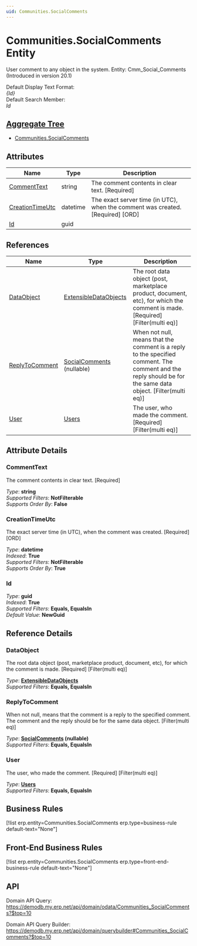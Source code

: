 ```yaml
---
uid: Communities.SocialComments
---
```

# Communities.SocialComments Entity

User comment to any object in the system. Entity: Cmm_Social_Comments (Introduced in version 20.1)

Default Display Text Format:  
_{Id}_  
Default Search Member:  
_Id_  

## [Aggregate Tree](xref:aggregates)  
* [Communities.SocialComments](Communities.SocialComments.md)  

## Attributes

| Name | Type | Description |
| ---- | ---- | --- |
| [CommentText](Communities.SocialComments.md#commenttext) | string | The comment contents in clear text. [Required] 
| [CreationTimeUtc](Communities.SocialComments.md#creationtimeutc) | datetime | The exact server time (in UTC), when the comment was created. [Required] [ORD] 
| [Id](Communities.SocialComments.md#id) | guid |  

## References

| Name | Type | Description |
| ---- | ---- | --- |
| [DataObject](Communities.SocialComments.md#dataobject) | [ExtensibleDataObjects](Systems.Core.ExtensibleDataObjects.md) | The root data object (post, marketplace product, document, etc), for which the comment is made. [Required] [Filter(multi eq)] |
| [ReplyToComment](Communities.SocialComments.md#replytocomment) | [SocialComments](Communities.SocialComments.md) (nullable) | When not null, means that the comment is a reply to the specified comment. The comment and the reply should be for the same data object. [Filter(multi eq)] |
| [User](Communities.SocialComments.md#user) | [Users](Systems.Security.Users.md) | The user, who made the comment. [Required] [Filter(multi eq)] |


## Attribute Details

### CommentText

The comment contents in clear text. [Required]

_Type_: **string**  
_Supported Filters_: **NotFilterable**  
_Supports Order By_: **False**  

### CreationTimeUtc

The exact server time (in UTC), when the comment was created. [Required] [ORD]

_Type_: **datetime**  
_Indexed_: **True**  
_Supported Filters_: **NotFilterable**  
_Supports Order By_: **True**  

### Id

_Type_: **guid**  
_Indexed_: **True**  
_Supported Filters_: **Equals, EqualsIn**  
_Default Value_: **NewGuid**  


## Reference Details

### DataObject

The root data object (post, marketplace product, document, etc), for which the comment is made. [Required] [Filter(multi eq)]

_Type_: **[ExtensibleDataObjects](Systems.Core.ExtensibleDataObjects.md)**  
_Supported Filters_: **Equals, EqualsIn**  

### ReplyToComment

When not null, means that the comment is a reply to the specified comment. The comment and the reply should be for the same data object. [Filter(multi eq)]

_Type_: **[SocialComments](Communities.SocialComments.md) (nullable)**  
_Supported Filters_: **Equals, EqualsIn**  

### User

The user, who made the comment. [Required] [Filter(multi eq)]

_Type_: **[Users](Systems.Security.Users.md)**  
_Supported Filters_: **Equals, EqualsIn**  



## Business Rules

[!list erp.entity=Communities.SocialComments erp.type=business-rule default-text="None"]

## Front-End Business Rules

[!list erp.entity=Communities.SocialComments erp.type=front-end-business-rule default-text="None"]

## API

Domain API Query:
<https://demodb.my.erp.net/api/domain/odata/Communities_SocialComments?$top=10>

Domain API Query Builder:
<https://demodb.my.erp.net/api/domain/querybuilder#Communities_SocialComments?$top=10>

